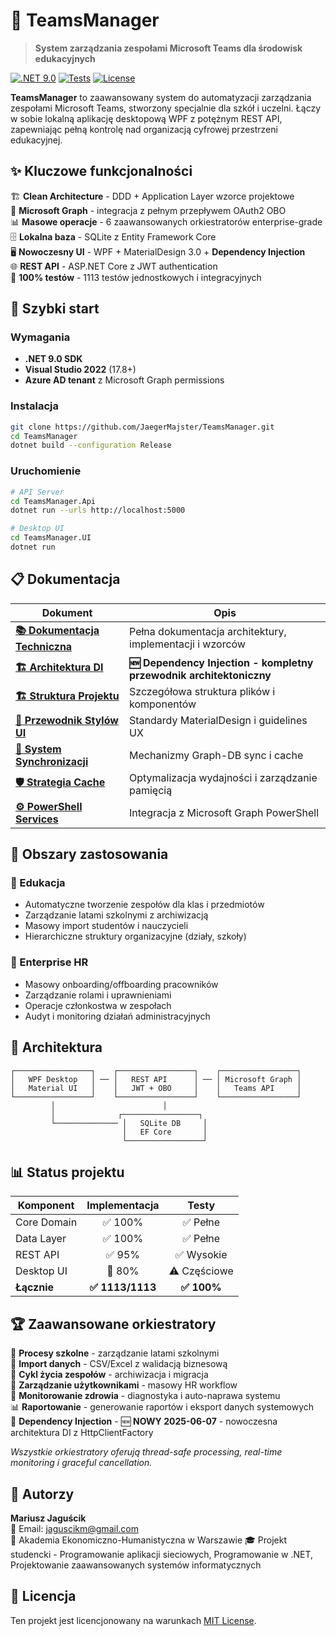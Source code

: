# 🏫 TeamsManager

> **System zarządzania zespołami Microsoft Teams dla środowisk edukacyjnych**

[![.NET 9.0](https://img.shields.io/badge/.NET-9.0-blue.svg)](https://dotnet.microsoft.com/download/dotnet/9.0)
[![Tests](https://img.shields.io/badge/Tests-1113%2F1113%20%E2%9C%85-brightgreen.svg)](TeamsManager.Tests)
[![License](https://img.shields.io/badge/License-MIT-yellow.svg)](LICENSE)

**TeamsManager** to zaawansowany system do automatyzacji zarządzania zespołami Microsoft Teams, stworzony specjalnie dla szkół i uczelni. Łączy w sobie lokalną aplikację desktopową WPF z potężnym REST API, zapewniając pełną kontrolę nad organizacją cyfrowej przestrzeni edukacyjnej.

## ✨ Kluczowe funkcjonalności

🏗️ **Clean Architecture** - DDD + Application Layer wzorce projektowe  
🔗 **Microsoft Graph** - integracja z pełnym przepływem OAuth2 OBO  
📊 **Masowe operacje** - 6 zaawansowanych orkiestratorów enterprise-grade  
🗄️ **Lokalna baza** - SQLite z Entity Framework Core  
🖥️ **Nowoczesny UI** - WPF + MaterialDesign 3.0 + **Dependency Injection**  
🌐 **REST API** - ASP.NET Core z JWT authentication  
🧪 **100% testów** - 1113 testów jednostkowych i integracyjnych  

## 🚀 Szybki start

### Wymagania
- **.NET 9.0 SDK**
- **Visual Studio 2022** (17.8+)
- **Azure AD tenant** z Microsoft Graph permissions

### Instalacja
```bash
git clone https://github.com/JaegerMajster/TeamsManager.git
cd TeamsManager
dotnet build --configuration Release
```

### Uruchomienie
```bash
# API Server
cd TeamsManager.Api
dotnet run --urls http://localhost:5000

# Desktop UI
cd TeamsManager.UI  
dotnet run
```

## 📋 Dokumentacja

| Dokument | Opis |
|----------|------|
| **[📚 Dokumentacja Techniczna](docs/dokTech.md)** | Pełna dokumentacja architektury, implementacji i wzorców |
| **[🏗️ Architektura DI](docs/DI-Architecture.md)** | **🆕 Dependency Injection - kompletny przewodnik architektoniczny** |
| **[🏗️ Struktura Projektu](docs/strukturaProjektu.md)** | Szczegółowa struktura plików i komponentów |
| **[🎨 Przewodnik Stylów UI](docs/styleUI.md)** | Standardy MaterialDesign i guidelines UX |
| **[🔄 System Synchronizacji](docs/synchronizacja.md)** | Mechanizmy Graph-DB sync i cache |
| **[🛡️ Strategia Cache](docs/strategiaCache.md)** | Optymalizacja wydajności i zarządzanie pamięcią |
| **[⚙️ PowerShell Services](docs/powerShellService.md)** | Integracja z Microsoft Graph PowerShell |

## 🎯 Obszary zastosowania

### 🏫 Edukacja
- Automatyczne tworzenie zespołów dla klas i przedmiotów
- Zarządzanie latami szkolnymi z archiwizacją
- Masowy import studentów i nauczycieli
- Hierarchiczne struktury organizacyjne (działy, szkoły)

### 🏢 Enterprise HR
- Masowy onboarding/offboarding pracowników  
- Zarządzanie rolami i uprawnieniami
- Operacje członkostwa w zespołach
- Audyt i monitoring działań administracyjnych

## 🔧 Architektura

```
┌─────────────────┐    ┌─────────────────┐    ┌─────────────────┐
│   WPF Desktop   │ ── │   REST API      │ ── │ Microsoft Graph │
│   Material UI   │    │   JWT + OBO     │    │   Teams API     │
└─────────────────┘    └─────────────────┘    └─────────────────┘
         │                        │
         │              ┌─────────────────┐
         └────────────── │   SQLite DB     │
                         │   EF Core       │
                         └─────────────────┘
```

## 📊 Status projektu

| Komponent | Implementacja | Testy |
|-----------|:------------:|:-----:|
| Core Domain | ✅ 100% | ✅ Pełne |
| Data Layer | ✅ 100% | ✅ Pełne | 
| REST API | ✅ 95% | ✅ Wysokie |
| Desktop UI | 🔄 80% | ⚠️ Częściowe |
| **Łącznie** | **✅ 1113/1113** | **✅ 100%** |

## 🏆 Zaawansowane orkiestratory

🏫 **Procesy szkolne** - zarządzanie latami szkolnymi  
📂 **Import danych** - CSV/Excel z walidacją biznesową  
🔄 **Cykl życia zespołów** - archiwizacja i migracja  
👥 **Zarządzanie użytkownikami** - masowy HR workflow  
🏥 **Monitorowanie zdrowia** - diagnostyka i auto-naprawa systemu  
📊 **Raportowanie** - generowanie raportów i eksport danych systemowych  
🔌 **Dependency Injection** - 🆕 **NOWY 2025-06-07** - nowoczesna architektura DI z HttpClientFactory

*Wszystkie orkiestratory oferują thread-safe processing, real-time monitoring i graceful cancellation.*

## 🤝 Autorzy

**Mariusz Jaguścik**  
📧 Email: [jaguscikm@gmail.com](mailto:jaguscikm@gmail.com)  
🏫 Akademia Ekonomiczno-Humanistyczna w Warszawie 
🎓 Projekt studencki - Programowanie aplikacji sieciowych, Programowanie w .NET, Projektowanie zaawansowanych systemów informatycznych  

## 📄 Licencja

Ten projekt jest licencjonowany na warunkach [MIT License](LICENSE).
